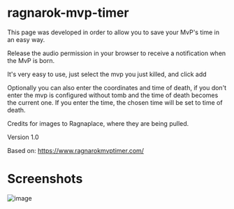 # ragnarok-mvp-timer
This page was developed in order to allow you to save your MvP's time in an easy way.

Release the audio permission in your browser to receive a notification when the MvP is born.

It's very easy to use, just select the mvp you just killed, and click add

Optionally you can also enter the coordinates and time of death, if you don't enter the mvp is configured without tomb and the time of death becomes the current one. If you enter the time, the chosen time will be set to time of death.

Credits for images to Ragnaplace, where they are being pulled.

Version 1.0

Based on: https://www.ragnarokmvptimer.com/


# Screenshots
![image](https://user-images.githubusercontent.com/10372732/155405938-d62bb865-ecd9-4f29-be1b-bd4982c85f91.png)
